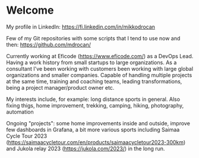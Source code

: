 # Welcome

My profile in LinkedIn: <https://fi.linkedin.com/in/mikkodrocan>

Few of my Git repositories with some scripts that I tend to use now and then: <https://github.com/mdrocan/>

Currently working at Eficode (<https://www.eficode.com/>) as a DevOps Lead. 
Having a work history from small startups to large organizations. 
As a consultant I've been working with customers been working with large global 
organizations and smaller companies. Capable of handling multiple projects at 
the same time, training and coaching teams, leading transformations, being a 
project manager/product owner etc.

My interests include, for example: long distance sports in general.
Also fixing thigs, home improvement, trekking, camping, hiking, photography, 
automation

Ongoing "projects": some home improvements inside and outside, improve few 
dashboards in Grafana, a bit more various sports including Saimaa Cycle Tour 
2023 (<https://saimaacycletour.com/en/products/saimaacycletour2023-300km>) 
and Jukola relay 2023 (<https://jukola.com/2023/>) in the long run.
